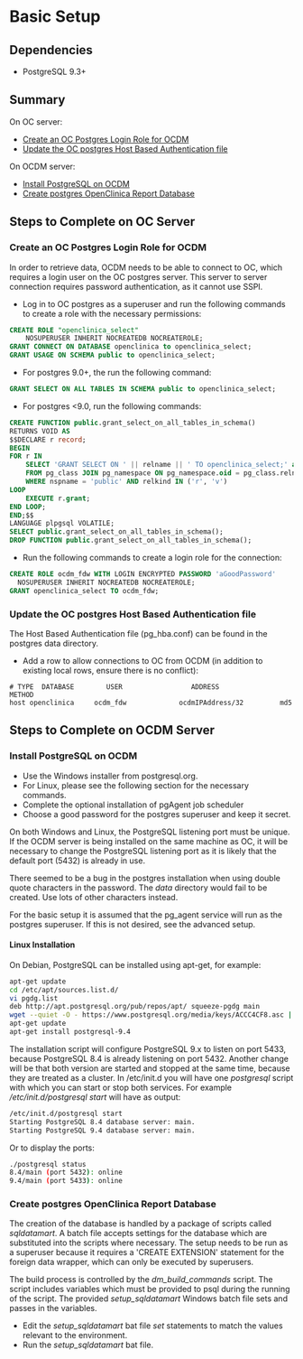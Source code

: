 # Basic Setup


## Dependencies
- PostgreSQL 9.3+


## Summary
On OC server:
- [Create an OC Postgres Login Role for OCDM](#create-an-oc-postgres-login-role-for-ocdm)
- [Update the OC postgres Host Based Authentication file](#update-the-oc-postgres-host-based-authentication-file)

On OCDM server:
- [Install PostgreSQL on OCDM](#install-postgresql-on-ocdm)
- [Create postgres OpenClinica Report Database](#create-postgres-openclinica-report-database)


## Steps to Complete on OC Server


### Create an OC Postgres Login Role for OCDM
In order to retrieve data, OCDM needs to be able to connect to OC, which 
requires a login user on the OC postgres server. This server to server 
connection requires password authentication, as it cannot use SSPI.

- Log in to OC postgres as a superuser and run the following commands to create
  a role with the necessary permissions:

```sql
CREATE ROLE "openclinica_select"
    NOSUPERUSER INHERIT NOCREATEDB NOCREATEROLE;
GRANT CONNECT ON DATABASE openclinica to openclinica_select;
GRANT USAGE ON SCHEMA public to openclinica_select;
```

- For postgres 9.0+, the run the following command:

```sql
GRANT SELECT ON ALL TABLES IN SCHEMA public to openclinica_select;
```

- For postgres <9.0, run the following commands:

```sql
CREATE FUNCTION public.grant_select_on_all_tables_in_schema()
RETURNS VOID AS
$$DECLARE r record;
BEGIN
FOR r IN
    SELECT 'GRANT SELECT ON ' || relname || ' TO openclinica_select;' as grant
    FROM pg_class JOIN pg_namespace ON pg_namespace.oid = pg_class.relnamespace
    WHERE nspname = 'public' AND relkind IN ('r', 'v')
LOOP
    EXECUTE r.grant;
END LOOP;
END;$$
LANGUAGE plpgsql VOLATILE;
SELECT public.grant_select_on_all_tables_in_schema();
DROP FUNCTION public.grant_select_on_all_tables_in_schema();
```

- Run the following commands to create a login role for the connection:

```sql
CREATE ROLE ocdm_fdw WITH LOGIN ENCRYPTED PASSWORD 'aGoodPassword'
  NOSUPERUSER INHERIT NOCREATEDB NOCREATEROLE;
GRANT openclinica_select TO ocdm_fdw;
```


### Update the OC postgres Host Based Authentication file
The Host Based Authentication file (pg_hba.conf) can be found in the postgres
data directory.
- Add a row to allow connections to OC from OCDM (in addition to existing local
  rows, ensure there is no conflict):

```
# TYPE  DATABASE        USER                 ADDRESS                 METHOD
host openclinica     ocdm_fdw             ocdmIPAddress/32         md5
```


## Steps to Complete on OCDM Server


### Install PostgreSQL on OCDM
- Use the Windows installer from postgresql.org.
- For Linux, please see the following section for the necessary commands.
- Complete the optional installation of pgAgent job scheduler
- Choose a good password for the postgres superuser and keep it secret.

On both Windows and Linux, the PostgreSQL listening port must be unique. If 
the OCDM server is being installed on the same machine as OC, it will be 
necessary to change the PostgreSQL listening port as it is likely that the 
default port (5432) is already in use.

There seemed to be a bug in the postgres installation when using double quote 
characters in the password. The *data* directory would fail to be created. Use 
lots of other characters instead.

For the basic setup it is assumed that the pg_agent service will run as the 
postgres superuser. If this is not desired, see the advanced setup.


#### Linux Installation
On Debian, PostgreSQL can be installed using apt-get, for example:

```bash
apt-get update
cd /etc/apt/sources.list.d/
vi pgdg.list
deb http://apt.postgresql.org/pub/repos/apt/ squeeze-pgdg main
wget --quiet -O - https://www.postgresql.org/media/keys/ACCC4CF8.asc | apt-key add -
apt-get update
apt-get install postgresql-9.4
```

The installation script will configure PostgreSQL 9.x to listen on port 5433, 
because PostgreSQL 8.4 is already listening on port 5432. Another change will 
be that both version are started and stopped at the same time, because they are 
treated as a cluster. In /etc/init.d you will have one *postgresql* script with 
which you can start or stop both services.  For example 
*/etc/init.d/postgresql start* will have as output:  

```bash
/etc/init.d/postgresql start
Starting PostgreSQL 8.4 database server: main.
Starting PostgreSQL 9.4 database server: main.
```

Or to display the ports:

```bash
./postgresql status
8.4/main (port 5432): online
9.4/main (port 5433): online
```


### Create postgres OpenClinica Report Database
The creation of the database is handled by a package of scripts called 
*sqldatamart*. A batch file accepts settings for the database which are 
substituted into the scripts where necessary. The setup needs to be run as a 
superuser because it requires a 'CREATE EXTENSION' statement for the foreign 
data wrapper, which can only be executed by superusers.

The build process is controlled by the *dm_build_commands* script. The script 
includes variables which must be provided to psql during the running of the 
script. The provided *setup_sqldatamart* Windows batch file sets and passes in 
the variables. 

- Edit the *setup_sqldatamart* bat file *set* statements to match the values 
  relevant to the environment.
- Run the *setup_sqldatamart* bat file.